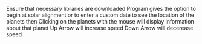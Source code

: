 Ensure that necessary libraries are downloaded
Program gives the option to begin at solar alignment or to enter a custom date to see the location of the planets then
Clicking on the planets with the mouse will display information about that planet
Up Arrow will increase speed
Down Arrow will decerease speed